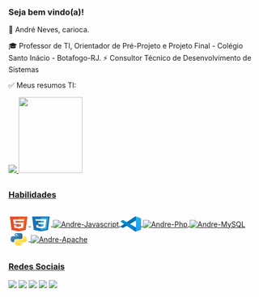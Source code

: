 ### Seja bem vindo(a)!

👤 André Neves, carioca.

🎓 Professor de TI, Orientador de Pré-Projeto e Projeto Final - Colégio Santo Inácio - Botafogo-RJ.
⚡ Consultor Técnico de Desenvolvimento de Sistemas

✅ Meus resumos TI:

<div>
  <a href="https://github.com/andreneves">
  <img height="150em" src="https://github-readme-stats.vercel.app/api?username=andreneves&show_icons=true&theme=chartreuse-dark&include_all_commits=true&count_private=true"/>
  <img height="150em" width="50%" aligh="right" style=border_radius="20" src="https://github-readme-stats.vercel.app/api/top-langs/?username=andreneves&layout=compact&langs_count=7&theme=chartreuse-dark"/>
</div>
 
##
 
### Habilidades
 
<div style="display: inline_block"><br>
  <img align="center" alt="Andre-HTML" height="30" width="40" src="https://raw.githubusercontent.com/devicons/devicon/master/icons/html5/html5-original.svg">
  <img align="center" alt="Andre-CSS" height="30" width="40" src="https://raw.githubusercontent.com/devicons/devicon/master/icons/css3/css3-original.svg">
  <img align="center" alt="Andre-Javascript" height="30" width="30" src="https://cdn.iconscout.com/icon/free/png-256/javascript-2752148-2284965.png">
  <img align="center" alt="Andre-VsCode" height="30" width="40" src="https://raw.githubusercontent.com/devicons/devicon/master/icons/vscode/vscode-original.svg">
  <img align="center" alt="Andre-Php" height="40" width="50" src="https://cdn.jsdelivr.net/gh/devicons/devicon/icons/php/php-original.svg" >
  <img align="center" alt="Andre-MySQL" height="30" width="40" src="https://cdn.jsdelivr.net/gh/devicons/devicon/icons/mysql/mysql-original.svg">
  <img align="center" alt="Andre-Python" height="30" width="40" src="https://raw.githubusercontent.com/devicons/devicon/master/icons/python/python-original.svg">
  <img align="center" alt="Andre-Apache"  src="https://cdn.jsdelivr.net/gh/devicons/devicon/icons/apache/apache-original-wordmark.svg">
          
</div>
  
##

  
### Redes Sociais 

<div> 
   <a href="https://www.linkedin.com/in/andrcombr/" target="_blank"><img src="https://img.shields.io/badge/-LinkedIn-%230077B5?style=for-the-badge&logo=linkedin&logoColor=white" target="_blank"></a>
  <a href="mailto:andr@andr.com.br"><img src="https://img.shields.io/badge/-Gmail-%23333?style=for-the-badge&logo=gmail&logoColor=white" target="_blank"></a>
   <a href="https://www.instagram.com/andreneves_com/" target="_blank"><img src="https://img.shields.io/badge/-Instagram-%23E4405F?style=for-the-badge&logo=instagram&logoColor=white" target="_blank"></a>
   <a href="https://www.reddit.com/" target="_blank"><img src="https://aleen42.github.io/badges/src/reddit.svg" target="_blank"></a>
   <a href="https://stackoverflow.com/" target="_blank"><img src="https://aleen42.github.io/badges/src/stackoverflow.svg" target="_blank"></a>


  <!--
  ![Snake animation](https://github.com/andreneves/andreneves/blob/main/github-user-contribution.svg)
  -->
</div>


